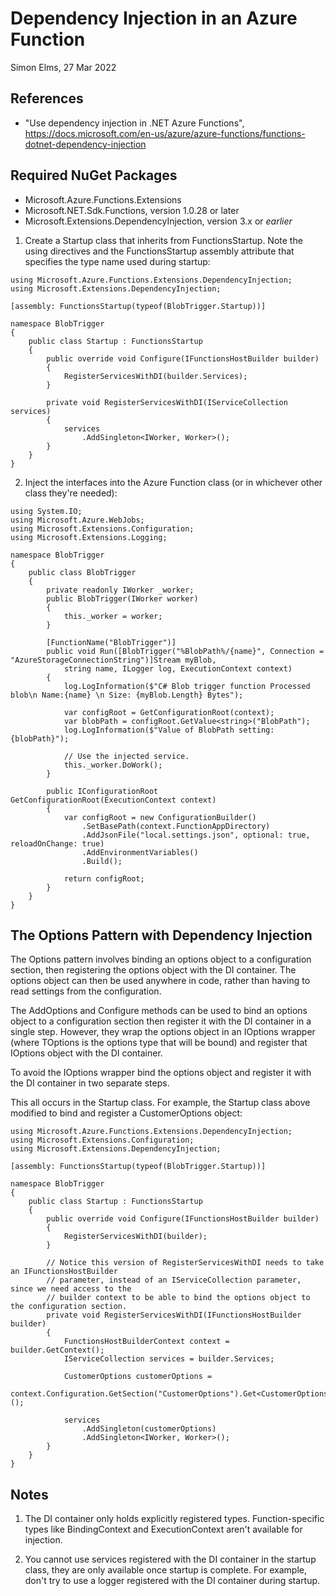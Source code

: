 Dependency Injection in an Azure Function
=========================================
Simon Elms, 27 Mar 2022

References
----------
* "Use dependency injection in .NET Azure Functions", https://docs.microsoft.com/en-us/azure/azure-functions/functions-dotnet-dependency-injection

Required NuGet Packages
-----------------------
* Microsoft.Azure.Functions.Extensions
* Microsoft.NET.Sdk.Functions, version 1.0.28 or later
* Microsoft.Extensions.DependencyInjection, version 3.x or *earlier*

1. Create a Startup class that inherits from FunctionsStartup.  Note the using directives and the FunctionsStartup assembly attribute that specifies the type name used during startup:

```
using Microsoft.Azure.Functions.Extensions.DependencyInjection;
using Microsoft.Extensions.DependencyInjection;

[assembly: FunctionsStartup(typeof(BlobTrigger.Startup))]

namespace BlobTrigger
{
    public class Startup : FunctionsStartup
    {
        public override void Configure(IFunctionsHostBuilder builder)
        {
            RegisterServicesWithDI(builder.Services);
        }

        private void RegisterServicesWithDI(IServiceCollection services)
        {
            services
                .AddSingleton<IWorker, Worker>();
        }
    }
}
```

2. Inject the interfaces into the Azure Function class (or in whichever other class they're needed):

```
using System.IO;
using Microsoft.Azure.WebJobs;
using Microsoft.Extensions.Configuration;
using Microsoft.Extensions.Logging;

namespace BlobTrigger
{
    public class BlobTrigger
    {
        private readonly IWorker _worker;
        public BlobTrigger(IWorker worker)
        {
            this._worker = worker;
        }

        [FunctionName("BlobTrigger")]
        public void Run([BlobTrigger("%BlobPath%/{name}", Connection = "AzureStorageConnectionString")]Stream myBlob, 
            string name, ILogger log, ExecutionContext context)
        {
            log.LogInformation($"C# Blob trigger function Processed blob\n Name:{name} \n Size: {myBlob.Length} Bytes");

            var configRoot = GetConfigurationRoot(context);
            var blobPath = configRoot.GetValue<string>("BlobPath");
            log.LogInformation($"Value of BlobPath setting: {blobPath}");
			
			// Use the injected service.
            this._worker.DoWork();
        }

        public IConfigurationRoot GetConfigurationRoot(ExecutionContext context)
        {
            var configRoot = new ConfigurationBuilder()
                .SetBasePath(context.FunctionAppDirectory)
                .AddJsonFile("local.settings.json", optional: true, reloadOnChange: true)
                .AddEnvironmentVariables()
                .Build();

            return configRoot;
        }
    }
}
```

The Options Pattern with Dependency Injection
---------------------------------------------
The Options pattern involves binding an options object to a configuration section, then registering the options object with the DI container.  The options object can then be used anywhere in code, rather than having to read settings from the configuration.

The AddOptions and Configure methods can be used to bind an options object to a configuration section then register it with the DI container in a single step.  However, they wrap the options object in an IOptions<TOptions> wrapper (where TOptions is the options type that will be bound) and register that IOptions object with the DI container.

To avoid the IOptions wrapper bind the options object and register it with the DI container in two separate steps.

This all occurs in the Startup class.  For example, the Startup class above modified to bind and register a CustomerOptions object:

```
using Microsoft.Azure.Functions.Extensions.DependencyInjection;
using Microsoft.Extensions.Configuration;
using Microsoft.Extensions.DependencyInjection;

[assembly: FunctionsStartup(typeof(BlobTrigger.Startup))]

namespace BlobTrigger
{
    public class Startup : FunctionsStartup
    {
        public override void Configure(IFunctionsHostBuilder builder)
        {
            RegisterServicesWithDI(builder);
        }

        // Notice this version of RegisterServicesWithDI needs to take an IFunctionsHostBuilder 
        // parameter, instead of an IServiceCollection parameter, since we need access to the 
        // builder context to be able to bind the options object to the configuration section.
        private void RegisterServicesWithDI(IFunctionsHostBuilder builder)
        {
            FunctionsHostBuilderContext context = builder.GetContext();
            IServiceCollection services = builder.Services;

            CustomerOptions customerOptions = 
                context.Configuration.GetSection("CustomerOptions").Get<CustomerOptions>();

            services
                .AddSingleton(customerOptions)
                .AddSingleton<IWorker, Worker>();
        }
    }
}
```

Notes
-----
1. The DI container only holds explicitly registered types.  Function-specific types like BindingContext and ExecutionContext aren't available for injection.

2. You cannot use services registered with the DI container in the startup class, they are only available once startup is complete.  For example, don't try to use a logger registered with the DI container during startup.